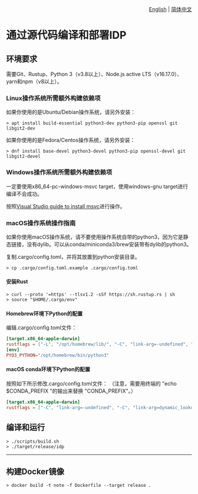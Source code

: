 <div align="right">

  [English](compile-deploy-from-source.md) | [简体中文](compile-deploy-from-source_zh.md)

</div>


# 通过源代码编译和部署IDP

## 环境要求

需要Git、Rustup、Python 3（v3.8以上）、Node.js active LTS（v16.17.0）、yarn和npm（v8以上）。

### Linux操作系统所需额外构建依赖项

如果你使用的是Ubuntu/Debian操作系统，请另外安装：

```shell
> apt install build-essential python3-dev python3-pip openssl git libgit2-dev
```

如果你使用的是Fedora/Centos操作系统，请另外安装：

```shell
> dnf install base-devel python3-devel python3-pip openssl-devel git libgit2-devel
```

### Windows操作系统所需额外构建依赖项

一定要使用x86_64-pc-windows-msvc target，使用windows-gnu target进行编译不会成功。

按照[Visual Studio guide to install msvc](https://learn.microsoft.com/en-us/windows/dev-environment/rust/setup#install-visual-studio-recommended-or-the-microsoft-c-build-tools)进行操作。

### macOS操作系统操作指南

如果你使用macOS操作系统，请不要使用操作系统自带的python3，因为它是静态链接，没有dylib。可以从conda/miniconda3/brew安装带有dylib的python3。

复制.cargo/config.toml，并将其放置到python安装目录。

```shell
> cp .cargo/config.toml.example .cargo/config.toml
```

#### 安装Rust

```shell
> curl --proto '=https' --tlsv1.2 -sSf https://sh.rustup.rs | sh
> source "$HOME/.cargo/env"
```

#### Homebrew环境下Python的配置

编辑.cargo/config.toml文件：

```toml
[target.x86_64-apple-darwin]
rustflags = ["-L", "/opt/homebrew/lib/", "-C", "link-arg=-undefined", "-C", "link-arg=dynamic_lookup"]
[env]
PYO3_PYTHON="/opt/homebrew/bin/python3"
```

#### macOS conda环境下Python的配置

按照如下所示修改.cargo/config.toml文件：
（注意，需要用终端的 "echo $CONDA_PREFIX "的输出来替换 "CONDA_PREFIX"。）

```toml
[target.x86_64-apple-darwin]
rustflags = ["-C", "link-arg=-undefined", "-C", "link-arg=dynamic_lookup", "-C", "link-arg=-Wl,-rpath,`CONDA_PREFIX`/lib"]
```

## 编译和运行

```shell
> ./scripts/build.sh
> ./target/release/idp
```

---

## 构建Docker镜像
```shell
> docker build -t note -f Dockerfile --target release .
```
